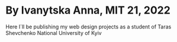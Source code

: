 # By Ivanytska Anna, MIT 21, 2022
Here I`ll be publishing my web design projects as a student of Taras Shevchenko National University of Kyiv 
